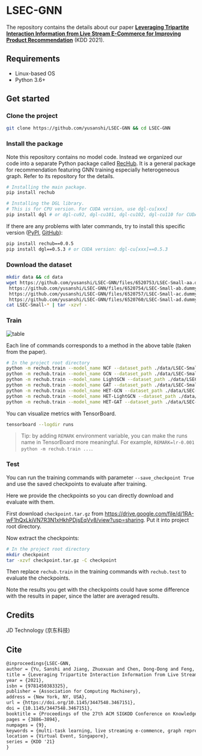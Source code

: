 # LSEC-GNN

The repository contains the details about our paper **[Leveraging Tripartite Interaction Information from Live Stream E-Commerce for Improving Product Recommendation](https://arxiv.org/abs/2106.03415)** (KDD 2021).

## Requirements

- Linux-based OS
- Python 3.6+

## Get started

### Clone the project

```bash
git clone https://github.com/yusanshi/LSEC-GNN && cd LSEC-GNN
```

### Install the package

Note this repository contains no model code. Instead we organized our code into a separate Python package called [RecHub](https://github.com/yusanshi/RecHub/). It is a general package for recommendation featuring GNN training especially heterogeneous graph. Refer to its repository for the details.

```bash
# Installing the main package.
pip install rechub

# Installing the DGL library.
# This is for CPU version. For CUDA version, use dgl-cu[xxx]
pip install dgl # or dgl-cu92, dgl-cu101, dgl-cu102, dgl-cu110 for CUDA 9.2, 10.1, 10.2, 11.0, respectively.
```

If there are any problems with later commands, try to install this specific version ([PyPI](https://pypi.org/project/rechub/0.0.5/), [GitHub](https://github.com/yusanshi/RecHub/releases/tag/v0.0.5)):

```bash
pip install rechub==0.0.5
pip install dgl==0.5.3 # or CUDA version: dgl-cu[xxx]==0.5.3
```

### Download the dataset

```bash
mkdir data && cd data
wget https://github.com/yusanshi/LSEC-GNN/files/6520753/LSEC-Small-aa.dummy.gz \
 https://github.com/yusanshi/LSEC-GNN/files/6520754/LSEC-Small-ab.dummy.gz \
 https://github.com/yusanshi/LSEC-GNN/files/6520757/LSEC-Small-ac.dummy.gz \
 https://github.com/yusanshi/LSEC-GNN/files/6520760/LSEC-Small-ad.dummy.gz
cat LSEC-Small-* | tar -xzvf -
```

### Train

![table](https://user-images.githubusercontent.com/36265606/119290511-33271580-bc7f-11eb-84bc-e485fd4ab93b.png)

Each line of commands corresponds to a method in the above table (taken from the paper).

```bash
# In the project root directory
python -m rechub.train --model_name NCF --dataset_path ./data/LSEC-Small --metadata_path ./metadata/LSEC.json --edge_choice 0 --training_task_choice 0 --evaluation_task_choice 0
python -m rechub.train --model_name GCN --dataset_path ./data/LSEC-Small --metadata_path ./metadata/LSEC.json --edge_choice 0 --training_task_choice 0 --evaluation_task_choice 0
python -m rechub.train --model_name LightGCN --dataset_path ./data/LSEC-Small --metadata_path ./metadata/LSEC.json --edge_choice 0 --training_task_choice 0 --evaluation_task_choice 0
python -m rechub.train --model_name GAT --dataset_path ./data/LSEC-Small --metadata_path ./metadata/LSEC.json --edge_choice 0 --training_task_choice 0 --evaluation_task_choice 0
python -m rechub.train --model_name HET-GCN --dataset_path ./data/LSEC-Small --metadata_path ./metadata/LSEC.json --edge_choice 0 1 2 --training_task_choice 0 1 --evaluation_task_choice 0
python -m rechub.train --model_name HET-LightGCN --dataset_path ./data/LSEC-Small --metadata_path ./metadata/LSEC.json --edge_choice 0 1 2 --training_task_choice 0 1 --evaluation_task_choice 0
python -m rechub.train --model_name HET-GAT --dataset_path ./data/LSEC-Small --metadata_path ./metadata/LSEC.json --edge_choice 0 1 2 --training_task_choice 0 1 --evaluation_task_choice 0
```

You can visualize metrics with TensorBoard.

```bash
tensorboard --logdir runs
```

> Tip: by adding `REMARK` environment variable, you can make the runs name in TensorBoard more meaningful. For example, `REMARK=lr-0.001 python -m rechub.train ...`.

### Test

You can run the training commands with parameter `--save_checkpoint True` and use the saved checkpoints to evaluate after training.

Here we provide the checkpoints so you can directly download and evaluate with them.

First download `checkpoint.tar.gz` from <https://drive.google.com/file/d/1RA-wF1hQxLkjVN7R3N1xHkhPDjsEqVv8/view?usp=sharing>. Put it into project root directory.

Now extract the checkpoints:

```bash
# In the project root directory
mkdir checkpoint
tar -xzvf checkpoint.tar.gz -C checkpoint
```

Then replace `rechub.train` in the training commands with `rechub.test` to evaluate the checkpoints.

Note the results you get with the checkpoints could have some difference with the results in paper, since the latter are averaged results.

## Credits

JD Technology (京东科技)

## Cite

```tex
@inproceedings{LSEC-GNN,
author = {Yu, Sanshi and Jiang, Zhuoxuan and Chen, Dong-Dong and Feng, Shanshan and Li, Dongsheng and Liu, Qi and Yi, Jinfeng},
title = {Leveraging Tripartite Interaction Information from Live Stream E-Commerce for Improving Product Recommendation},
year = {2021},
isbn = {9781450383325},
publisher = {Association for Computing Machinery},
address = {New York, NY, USA},
url = {https://doi.org/10.1145/3447548.3467151},
doi = {10.1145/3447548.3467151},
booktitle = {Proceedings of the 27th ACM SIGKDD Conference on Knowledge Discovery &amp; Data Mining},
pages = {3886–3894},
numpages = {9},
keywords = {multi-task learning, live streaming e-commence, graph representation learning, product recommendation},
location = {Virtual Event, Singapore},
series = {KDD '21}
}
```
